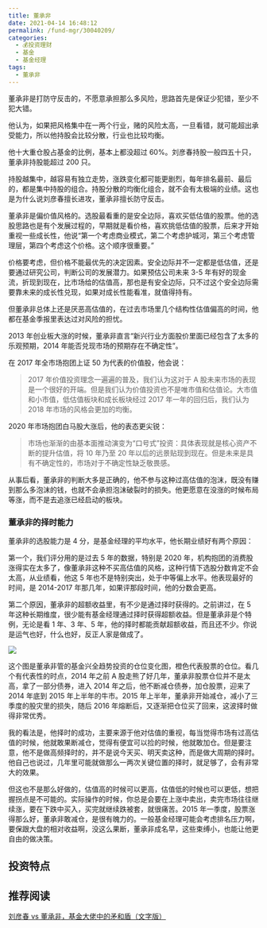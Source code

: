 ```yaml
---
title: 董承非
date: 2021-04-14 16:48:12
permalink: /fund-mgr/30040209/
categories:
  - 💰投资理财
  - 基金
  - 基金经理
tags:
  - 董承非
---
```


董承非是打防守反击的，不愿意承担那么多风险，思路首先是保证少犯错，至少不犯大错。


他认为，如果把风格集中在一两个行业，赌的风险太高，一旦看错，就可能超出承受能力，所以他持股会比较分散，行业也比较均衡。


他十大重仓股占基金的比例，基本上都没超过 60%。刘彦春持股一般四五十只，董承非持股能超过 200 只。


持股越集中，越容易有独立走势，涨跌变化都可能更剧烈，每年排名最前、最后的，都是集中持股的组合。持股分散的均衡化组合，就不会有太极端的业绩。这也是为什么说刘彦春擅长进攻，董承非擅长防守反击。



董承非是偏价值风格的。选股最看重的是安全边际，喜欢买低估值的股票。他的选股思路也是有个发展过程的，早期就是看价格，喜欢挑低估值的股票，后来才开始重视一些成长性，他说“第一个考虑商业模式，第二个考虑护城河，第三个考虑管理层，第四个考虑这个价格。这个顺序很重要。”



价格要考虑，但价格不能最优先的决定因素。安全边际并不一定都是低估值，还是要通过研究公司，判断公司的发展潜力。如果预估公司未来 3-5 年有好的现金流，折现到现在，比市场给的估值高，那也是有安全边际，只不过这个安全边际需要靠未来的成长性兑现，如果对成长性能看准，就值得持有。



但董承非总体上还是厌恶高估值的，在过去市场里几个结构性估值偏高的时间，他都在基金季报里表达过对风险的担忧。



2013 年创业板大涨的时候，董承非直言“新兴行业方面股价里面已经包含了太多的乐观预期，2014 年能否兑现市场的预期存在不确定性”。


在 2017 年全市场抱团上证 50 为代表的价值股，他会说：
> 2017 年价值投资理念一遍遍的普及，我们认为这对于 A 股未来市场的表现是一个很好的开端。但是我们认为价值投资也不是唯市值和估值论。大市值和小市值，低估值板块和成长板块经过 2017 年一年的回归后，我们认为 2018 年市场的风格会更加的均衡。



2020 年市场抱团白马股大涨后，他的表态更尖锐：
> 市场也渐渐的由基本面推动演变为“口号式”投资：具体表现就是核心资产不断的提升估值，将 10 年乃至 20 年以后的远景贴现到现在。但是未来是具有不确定性的，市场对于不确定性缺乏敬畏感。



从事后看，董承非的判断大多是正确的，他不参与这种过高估值的泡沫，既没有赚到那么多泡沫的钱，也就不会承担泡沫破裂时的损失。他更愿意在没涨的时候布局等涨，而不是去追涨已经启动的板块。



### 董承非的择时能力



董承非的选股能力是 4 分，是基金经理的平均水平，他长期业绩好有两个原因：



第一个，我们评分用的是过去 5 年的数据，特别是 2020 年，机构抱团的消费股涨得实在太多了，像董承非这种不买高估值的风格，这种行情下选股分数肯定不会太高，从业绩看，他这 5 年也不是特别突出，处于中等偏上水平。他表现最好的时间，是 2014-2017 年那几年，如果评那段时间，他的分数会更高。



第二个原因，董承非的超额收益里，有不少是通过择时获得的。之前讲过，在 5 年这种长期维度，很少能有基金经理通过择时获得超额收益。但是董承非是个特例，无论是看 1 年、3 年、5 年，他的择时都能贡献超额收益，而且还不少。你说是运气也好，什么也好，反正人家是做成了。

![](https://static01.imgkr.com/temp/b4ae5fc8f0a3459e9091244c8692d50f.png)

这个图是董承非管的基金兴全趋势投资的仓位变化图，橙色代表股票的仓位。看几个有代表性的时点，2014 年之前 A 股走熊了好几年，董承非股票仓位并不是太高，拿了一部分债券，进入 2014 年之后，他不断减仓债券，加仓股票，迎来了 2014 年底到 2015 年上半年的牛市。2015 年上半年，董承非开始减仓，减小了三季度的股灾里的损失，随后 2016 年熔断后，又逐渐把仓位买了回来，这波择时做得非常优秀。


我的看法是，他择时的成功，主要来源于他对估值的重视，每当觉得市场有过高估值的时候，他就敢果断减仓，觉得有便宜可以捡的时候，他就敢加仓。但是要注意，他不是做高频择时的，并不是说今天买、明天卖这种，而是做大周期的择时。他自己也说过，几年里可能就做那么一两次关键位置的择时，就足够了，会有非常大的效果。



但这也不是那么好做的，估值高的时候可以更高，估值低的时候也可以更低，想把握拐点是不可能的。实际操作的时候，你总是会要在上涨中卖出，卖完市场往往继续涨，要在下跌中买入，买完就继续跌被套，就很痛苦。2015 年一季度，股票涨得那么好，董承非敢减仓，是很有魄力的。一般基金经理可能会考虑排名压力啊，要保跟大盘的相对收益啊，没这么果断，董承非成名早，这些束缚小，也能让他更自由的做决策。

## 投资特点

<Badge text="防守之盾"/>
<Badge text="择时之王"/>
<Badge text="身经百战"/>
<Badge text="重视估值"/>
<Badge text="持股分散" type="warning"/>

## 推荐阅读

[刘彦春 vs 董承非，基金大佬中的矛和盾（文字版）](https://mp.weixin.qq.com/s/OOCFgb1bgxqCEiLzZY-nMw)